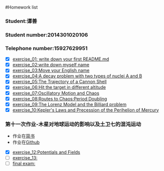 #Homework list
### Student:谭善
### Student number:2014301020106
### Telephone number:15927629951
* [x] [exercise_01: write down your first README.md](https://github.com/TanMingjun/compuational_physics_N2014301020106/blob/master/README.md)
* [x] [exercise_02:write down myself name](https://www.zybuluo.com/TanMingjun/note/503468)
* [x] [exercise_03:Move your English name ](https://github.com/TanMingjun/compuational_physics_N2014301020106/blob/master/Ex-3/Ex-3.md)
* [x] [exercise_04:A decay problem with two types of nuclei A and B](https://github.com/TanMingjun/compuational_physics_N2014301020106/blob/master/Ex-4/Ex-4.md)
* [x] [exercise_05:The Trajectory of a Cannon Shell](https://github.com/TanMingjun/compuational_physics_N2014301020106/blob/master/shujubao/Ex_5/ex_5.md)
* [x] [exercise_06:Hit the target in different altitude](https://github.com/TanMingjun/compuational_physics_N2014301020106/blob/master/shujubao/Ex_6/Ex-6.md)
* [x] [exercise_07:Oscillatory Motion and Chaos](http://www.jianshu.com/p/e5960d756664)
* [x] [exercise_08:Routes to Chaos:Period Doubling](http://www.jianshu.com/p/b141af43e303)
* [x] [exercise_09:The Lorenz Model and the Billiard problem](http://www.jianshu.com/p/cdb6d12bc02d)
* [x] [exercise_10:Kepler's Laws and Precession of the Perihelion of Mercury](http://www.jianshu.com/p/6bc499885f77)

### 第十一次作业-木星对地球运动的影响以及土卫七的混沌运动
* 作业在[简书](http://www.jianshu.com/p/df50d3dd4523)
* 作业在[Github](https://github.com/TanMingjun/compuational_physics_N2014301020106/blob/master/shujubao/Ex-11/Ex-11.md)

* [x] [exercise_12:Potentials and Fields](http://www.jianshu.com/p/30ea55f926e0)
* [ ] [exercise_13:](br)
* [ ] [final exam:](br)
